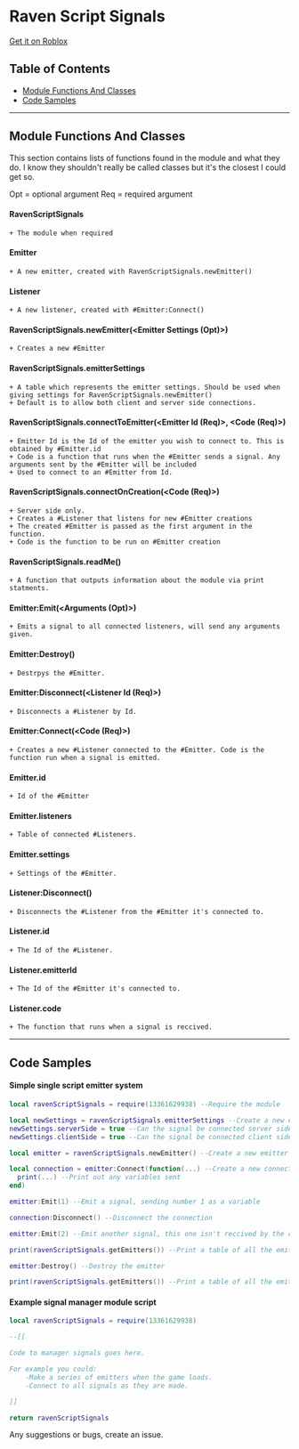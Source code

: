 # Raven Script Signals
[Get it on Roblox](https://www.roblox.com/library/13362367568/RavenScriptSignals)

## Table of Contents
  + [Module Functions And Classes](#table-of-contents)
  + [Code Samples](#code-samples)

---

## Module Functions And Classes
  This section contains lists of functions found in the module and what they do. I know they shouldn't really be called classes but it's the closest I could get so. 
  
  Opt = optional argument
  Req = required argument
  
  #### RavenScriptSignals
    + The module when required
  
  #### Emitter
    + A new emitter, created with RavenScriptSignals.newEmitter()
  
  #### Listener
    + A new listener, created with #Emitter:Connect()
  
  #### RavenScriptSignals.newEmitter(<Emitter Settings (Opt)>)
    + Creates a new #Emitter

  #### RavenScriptSignals.emitterSettings
    + A table which represents the emitter settings. Should be used when giving settings for RavenScriptSignals.newEmitter()
    + Default is to allow both client and server side connections.
    
  #### RavenScriptSignals.connectToEmitter(<Emitter Id (Req)>, <Code (Req)>)
    + Emitter Id is the Id of the emitter you wish to connect to. This is obtained by #Emitter.id
    + Code is a function that runs when the #Emitter sends a signal. Any arguments sent by the #Emitter will be included
    + Used to connect to an #Emitter from Id.
  
  #### RavenScriptSignals.connectOnCreation(<Code (Req)>)
    + Server side only.
    + Creates a #Listener that listens for new #Emitter creations
    + The created #Emitter is passed as the first argument in the function.
    + Code is the function to be run on #Emitter creation
   
  #### RavenScriptSignals.readMe()
    + A function that outputs information about the module via print statments.
   
  #### Emitter:Emit(<Arguments (Opt)>)
    + Emits a signal to all connected listeners, will send any arguments given.
    
  #### Emitter:Destroy()
    + Destrpys the #Emitter.
  
  #### Emitter:Disconnect(<Listener Id (Req)>)
    + Disconnects a #Listener by Id.
    
  #### Emitter:Connect(<Code (Req)>)
    + Creates a new #Listener connected to the #Emitter. Code is the function run when a signal is emitted.

  #### Emitter.id
    + Id of the #Emitter
  
  #### Emitter.listeners
    + Table of connected #Listeners.
    
  #### Emitter.settings
    + Settings of the #Emitter.
    
  #### Listener:Disconnect()
    + Disconnects the #Listener from the #Emitter it's connected to.
  
  #### Listener.id
    + The Id of the #Listener.
  
  #### Listener.emitterId
    + The Id of the #Emitter it's connected to.
  
  #### Listener.code
    + The function that runs when a signal is reccived.
    
 ---
    
  ## Code Samples
  
  #### Simple single script emitter system
  ```lua
local ravenScriptSignals = require(13361629938) --Require the module

local newSettings = ravenScriptSignals.emitterSettings --Create a new emitter settings table
newSettings.serverSide = true --Can the signal be connected server side. Default is true
newSettings.clientSide = true --Can the signal be connected client side. Default is true

local emitter = ravenScriptSignals.newEmitter() --Create a new emitter

local connection = emitter:Connect(function(...) --Create a new connection to the emitter
	print(...) --Print out any variables sent
end)

emitter:Emit(1) --Emit a signal, sending number 1 as a variable

connection:Disconnect() --Disconnect the connection

emitter:Emit(2) --Emit another signal, this one isn't reccived by the connection above

print(ravenScriptSignals.getEmitters()) --Print a table of all the emitters

emitter:Destroy() --Destroy the emitter

print(ravenScriptSignals.getEmitters()) --Print a table of all the emitters again
```
  #### Example signal manager module script
```lua
local ravenScriptSignals = require(13361629938)

--[[

Code to manager signals goes here.

For example you could:
	-Make a series of emitters when the game loads.
	-Connect to all signals as they are made.

]]

return ravenScriptSignals
```

Any suggestions or bugs, create an issue. 
